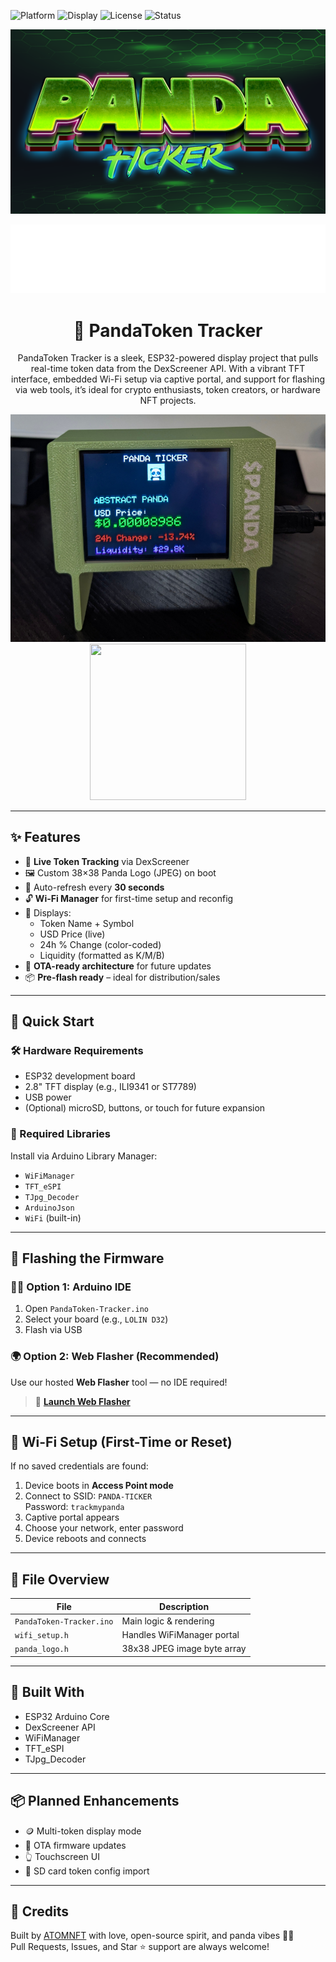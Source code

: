 ![Platform](https://img.shields.io/badge/platform-ESP32-blue)
![Display](https://img.shields.io/badge/display-TFT%202.8%22-orange)
![License](https://img.shields.io/github/license/ATOMNFT/Abstract-Panda-Ticker)
![Status](https://img.shields.io/badge/status-active-brightgreen)

![Header](Images/mainheader.png)
<br>

<div align="center" style="max-width: 100%; overflow: visible;">
  <img 
    src="https://github.com/ATOMNFT/CM-Box/blob/main/Images/Repolike.svg" 
    style="width: 100%; height: 110px; max-width: 800px;" 
    alt="Responsive SVG">
	
# 🐼 PandaToken Tracker
PandaToken Tracker is a sleek, ESP32-powered display project that pulls real-time token data from the DexScreener API. With a vibrant TFT interface, embedded Wi-Fi setup via captive portal, and support for flashing via web tools, it’s ideal for crypto enthusiasts, token creators, or hardware NFT projects.


![Front](Images/0.jpg)
<br>
<img src="Images/Sample.gif" width="250" height="250"/>
</div>

---

## ✨ Features

- 📡 **Live Token Tracking** via DexScreener
- 🖼️ Custom 38×38 Panda Logo (JPEG) on boot
- 🔁 Auto-refresh every **30 seconds**
- 🔓 **Wi-Fi Manager** for first-time setup and reconfig
- 💸 Displays:
  - Token Name + Symbol
  - USD Price (live)
  - 24h % Change (color-coded)
  - Liquidity (formatted as K/M/B)
- 🔌 **OTA-ready architecture** for future updates
- 📦 **Pre-flash ready** – ideal for distribution/sales

---

## 🚀 Quick Start

### 🛠️ Hardware Requirements
- ESP32 development board
- 2.8" TFT display (e.g., ILI9341 or ST7789)
- USB power
- (Optional) microSD, buttons, or touch for future expansion

### 🧩 Required Libraries
Install via Arduino Library Manager:

- `WiFiManager`
- `TFT_eSPI`
- `TJpg_Decoder`
- `ArduinoJson`
- `WiFi` (built-in)

---

## 🧪 Flashing the Firmware

### 👨‍💻 Option 1: Arduino IDE
1. Open `PandaToken-Tracker.ino`
2. Select your board (e.g., `LOLIN D32`)
3. Flash via USB

### 🌍 Option 2: Web Flasher (Recommended)
Use our hosted **Web Flasher** tool — no IDE required!

> 🔗 **[Launch Web Flasher](https://#.com)**  


---

## 📶 Wi-Fi Setup (First-Time or Reset)

If no saved credentials are found:

1. Device boots in **Access Point mode**
2. Connect to SSID: `PANDA-TICKER`  
   Password: `trackmypanda`
3. Captive portal appears
4. Choose your network, enter password
5. Device reboots and connects

---

## 📁 File Overview

| File | Description |
|------|-------------|
| `PandaToken-Tracker.ino` | Main logic & rendering |
| `wifi_setup.h` | Handles WiFiManager portal |
| `panda_logo.h` | 38x38 JPEG image byte array |

---

## 🧱 Built With

- ESP32 Arduino Core
- DexScreener API
- WiFiManager
- TFT_eSPI
- TJpg_Decoder

---

## 📦 Planned Enhancements

- 🪙 Multi-token display mode
- 📲 OTA firmware updates
- 👆 Touchscreen UI
- 💾 SD card token config import

---

## 🤝 Credits

Built by [ATOMNFT](https://github.com/ATOMNFT) with love, open-source spirit, and panda vibes 🐼✨  
Pull Requests, Issues, and Star ⭐ support are always welcome!
